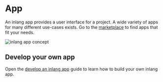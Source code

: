 # App

An inlang app provides a user interface for a project. A wide variety of apps for many different use-cases exists. Go to the [marketplace](/) to find apps that fit your needs.

![inlang app concept](https://cdn.jsdelivr.net/gh/opral/monorepo/inlang/documentation/sdk/assets/app.jpg)

## Develop your own app

Open the [develop an inlang app](/documentation/build-app) guide to learn how to build your own inlang app.
